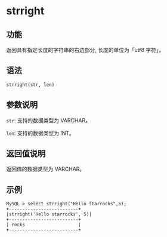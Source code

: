 # strright

## 功能

返回具有指定长度的字符串的右边部分, 长度的单位为「utf8 字符」。

## 语法

```Haskell
strright(str, len)
```

## 参数说明

`str`: 支持的数据类型为 VARCHAR。

`len`: 支持的数据类型为 INT。

## 返回值说明

返回值的数据类型为 VARCHAR。

## 示例

```Plain Text
MySQL > select strright("Hello starrocks",5);
+--------------------------+
|strright('Hello starrocks', 5)|
+--------------------------+
| rocks                    |
+--------------------------+
```
